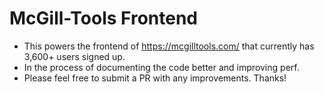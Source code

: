 # McGill-Tools Frontend

- This powers the frontend of https://mcgilltools.com/ that currently has 3,600+ users signed up.
- In the process of documenting the code better and improving perf.
- Please feel free to submit a PR with any improvements. Thanks!
